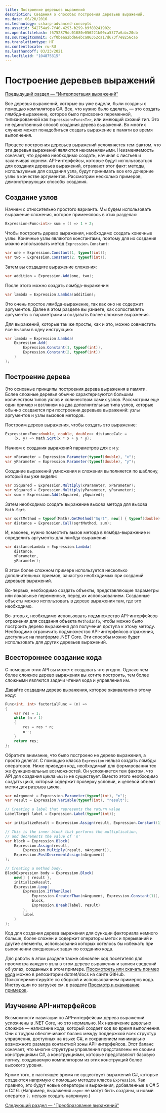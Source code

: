 ```yaml
---
title: Построение деревьев выражений
description: Сведения о способах построения деревьев выражений.
ms.date: 06/20/2016
ms.technology: csharp-advanced-concepts
ms.assetid: 542754a9-7f40-4293-b299-b9f80241902c
ms.openlocfilehash: f6752879dc01080e056221b00ca5377a6abc20db
ms.sourcegitcommit: c7f0beaa2bd66ebca86362ca17d673f7e8256ca6
ms.translationtype: HT
ms.contentlocale: ru-RU
ms.lasthandoff: 03/23/2021
ms.locfileid: "104875815"
---
```

# <a name="building-expression-trees"></a>Построение деревьев выражений

[Предыдущий раздел — "Интерпретация выражений"](expression-trees-interpreting.md)

Все деревья выражений, которые вы уже видели, были созданы с помощью компилятора C#. Все, что нужно было сделать, — это создать лямбда-выражение, которое было присвоено переменной, типизированной как `Expression<Func<T>>`, или имеющий схожий тип. Это не единственный способ создания дерева выражений. Во многих случаях может понадобиться создать выражение в памяти во время выполнения.

Процесс построения деревьев выражений усложняется тем фактом, что эти деревья выражений являются неизменяемыми. Неизменяемость означает, что дерево необходимо создать, начиная с листьев и заканчивая корнем. API-интерфейсы, которые будут использоваться для создания деревьев выражений, отражают этот факт: методы, используемые для создания узла, будут принимать все его дочерние узлы в качестве аргументов. Рассмотрим несколько примеров, демонстрирующих способы создания.

## <a name="creating-nodes"></a>Создание узлов

Начнем с относительно простого варианта. Мы будем использовать выражение сложения, которое применялось в этих разделах:

```csharp
Expression<Func<int>> sum = () => 1 + 2;
```

Чтобы построить дерево выражения, необходимо создать конечные узлы.
Конечные узлы являются константами, поэтому для их создания можно использовать метод `Expression.Constant`:

```csharp
var one = Expression.Constant(1, typeof(int));
var two = Expression.Constant(2, typeof(int));
```

Затем вы создадите выражение сложения:

```csharp
var addition = Expression.Add(one, two);
```

После этого можно создать лямбда-выражение:

```csharp
var lambda = Expression.Lambda(addition);
```

Это очень простое лямбда-выражение, так как оно не содержит аргументов.
Далее в этом разделе вы узнаете, как сопоставлять аргументы с параметрами и создавать более сложные выражения.

Для выражений, которые так же просты, как и это, можно совместить все вызовы в одну инструкцию:

```csharp
var lambda = Expression.Lambda(
    Expression.Add(
        Expression.Constant(1, typeof(int)),
        Expression.Constant(2, typeof(int))
    )
);
```

## <a name="building-a-tree"></a>Построение дерева

Это основные принципы построения дерева выражения в памяти. Более сложные деревья обычно характеризуются большим количеством типов узлов и количеством самих узлов. Рассмотрим еще один пример и взглянем на два дополнительных типа узлов, которые обычно создаются при построении деревьев выражений: узлы аргументов и узлы вызовов методов.

Построим дерево выражения, чтобы создать это выражение:

```csharp
Expression<Func<double, double, double>> distanceCalc =
    (x, y) => Math.Sqrt(x * x + y * y);
```

Начнем с создания выражений параметров для `x` и `y`:

```csharp
var xParameter = Expression.Parameter(typeof(double), "x");
var yParameter = Expression.Parameter(typeof(double), "y");
```

Создание выражений умножения и сложения выполняется по шаблону, который вы уже видели:

```csharp
var xSquared = Expression.Multiply(xParameter, xParameter);
var ySquared = Expression.Multiply(yParameter, yParameter);
var sum = Expression.Add(xSquared, ySquared);
```

Затем необходимо создать выражение вызова метода для вызова `Math.Sqrt`.

```csharp
var sqrtMethod = typeof(Math).GetMethod("Sqrt", new[] { typeof(double) });
var distance = Expression.Call(sqrtMethod, sum);
```

И, наконец, нужно поместить вызов метода в лямбда-выражение и определить аргументы для лямбда-выражения:

```csharp
var distanceLambda = Expression.Lambda(
    distance,
    xParameter,
    yParameter);
```

В этом более сложном примере используется несколько дополнительных приемов, зачастую необходимых при созданий деревьев выражений.

Во-первых, необходимо создать объекты, представляющие параметры или локальные переменные, перед их использованием. Созданные объекты можно использовать в дереве выражения там, где это необходимо.

Во-вторых, необходимо использовать подмножество API-интерфейсов отражения для создания объекта `MethodInfo`, чтобы можно было построить дерево выражения для получения доступа к этому методу. Необходимо ограничить подмножество API-интерфейсов отражения, доступных на платформе .NET Core. Эти способы можно будет использовать для других деревьев выражений.

## <a name="building-code-in-depth"></a>Всестороннее создание кода

С помощью этих API вы можете создавать что угодно. Однако чем более сложное дерево выражения вы хотите построить, тем более сложными являются задачи чтения кода и управления им.

Давайте создадим дерево выражения, которое эквивалентно этому коду:

```csharp
Func<int, int> factorialFunc = (n) =>
{
    var res = 1;
    while (n > 1)
    {
        res = res * n;
        n--;
    }
    return res;
};
```

Обратите внимание, что было построено не дерево выражения, а просто делегат. С помощью класса `Expression` нельзя создать лямбды операторов. Ниже приведен код, необходимый для формирования тех же функциональных возможностей. Он усложняется тем фактом, что API для создания цикла `while` не существует. Вместо этого необходимо создать цикл, который содержит проверку условий, и целевой объект метки для разрыва цикла.

```csharp
var nArgument = Expression.Parameter(typeof(int), "n");
var result = Expression.Variable(typeof(int), "result");

// Creating a label that represents the return value
LabelTarget label = Expression.Label(typeof(int));

var initializeResult = Expression.Assign(result, Expression.Constant(1));

// This is the inner block that performs the multiplication,
// and decrements the value of 'n'
var block = Expression.Block(
    Expression.Assign(result,
        Expression.Multiply(result, nArgument)),
    Expression.PostDecrementAssign(nArgument)
);

// Creating a method body.
BlockExpression body = Expression.Block(
    new[] { result },
    initializeResult,
    Expression.Loop(
        Expression.IfThenElse(
            Expression.GreaterThan(nArgument, Expression.Constant(1)),
            block,
            Expression.Break(label, result)
        ),
        label
    )
);
```

Код для создания дерева выражения для функции факториала немного больше, более сложен и содержит операторы меток и прерываний и другие элементы, использования которых хотелось бы избежать при выполнении ежедневных задач по созданию кода.

Для работы в этом разделе также обновлен код посетителя для просмотра каждого узла в этом дереве выражения и записи сведений об узлах, созданных в этом примере. [Просмотреть или скачать пример кода](https://github.com/dotnet/samples/tree/main/csharp/expression-trees) можно в репозитории dotnet/docs на сайте GitHub. Поэкспериментируйте со сборкой и использованием примеров кода. Инструкции по загрузке см. в разделе [Просмотр и скачивание примеров](../samples-and-tutorials/index.md#view-and-download-samples).

## <a name="examining-the-apis"></a>Изучение API-интерфейсов

Возможности навигации по API-интерфейсам дерева выражений усложнены в .NET Core, но это нормально. Их назначение довольно сложное — написание кода, который создает код во время выполнения. Они с трудом обеспечивают баланс между поддержкой всех структур управления, доступных на языке C#, и сохранением минимально возможного размера контактной зоны API-интерфейсов. Этот баланс означает, что многие структуры управления представлены не своими конструкциями C#, а конструкциями, которые представляют базовую логику, создаваемую компилятором из этих конструкций более высокого уровня.

Кроме того, в настоящее время не существует выражений C#, которые создаются напрямую с помощью методов класса `Expression`. Как правило, это будут новые операторы и выражения, добавленные в C# 5 и C# 6. (Например, выражения `async` не могут быть созданы, и новый оператор `?.` нельзя создать напрямую.)

[Следующий раздел — "Преобразование выражений"](expression-trees-translating.md)
